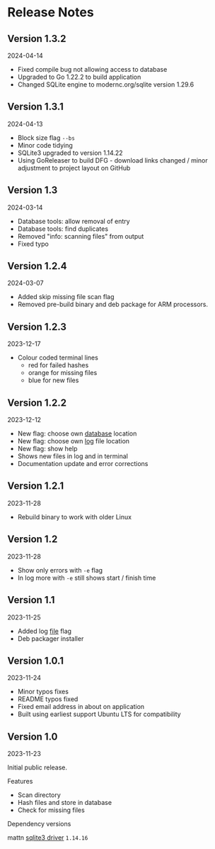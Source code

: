 # Release Notes

## Version 1.3.2

2024-04-14

* Fixed compile bug not allowing access to database
* Upgraded to Go 1.22.2 to build application
* Changed SQLite engine to modernc.org/sqlite version 1.29.6

## Version 1.3.1

2024-04-13

* Block size flag `--bs` 
* Minor code tidying
* SQLite3 upgraded to version 1.14.22
* Using GoReleaser to build DFG - download links changed / minor adjustment to project layout on GitHub

## Version 1.3

2024-03-14

* Database tools: allow removal of entry
* Database tools: find duplicates
* Removed "info: scanning files" from output
* Fixed typo

## Version 1.2.4

2024-03-07

* Added skip missing file scan flag
* Removed pre-build binary and deb package for ARM processors.

## Version 1.2.3

2023-12-17

* Colour coded terminal lines
	* red for failed hashes
	* orange for missing files
	* blue for new files

## Version 1.2.2

2023-12-12

* New flag: choose own [database](db.md) location
* New flag: choose own [log](log.md) file location
* New flag: show help
* Shows new files in log and in terminal
* Documentation update and error corrections

## Version 1.2.1

2023-11-28

* Rebuild binary to work with older Linux


## Version 1.2

2023-11-28

* Show only errors with `-e` flag
* In log more with `-e` still shows start / finish time

## Version 1.1

2023-11-25

* Added log [file](log.md) flag
* Deb packager installer

## Version 1.0.1

2023-11-24

* Minor typos fixes
* README typos fixed
* Fixed email address in about on application
* Built using earliest support Ubuntu LTS for compatibility 

## Version 1.0

2023-11-23

Initial public release.

Features

* Scan directory
* Hash files and store in database
* Check for missing files

Dependency versions

mattn [sqlite3 driver](https://github.com/mattn/go-sqlite3) `1.14.16`
